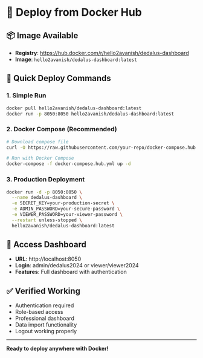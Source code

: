 # 🚀 Deploy from Docker Hub

## 📦 **Image Available**
- **Registry**: https://hub.docker.com/r/hello2avanish/dedalus-dashboard
- **Image**: `hello2avanish/dedalus-dashboard:latest`

## 🎯 **Quick Deploy Commands**

### **1. Simple Run**
```bash
docker pull hello2avanish/dedalus-dashboard:latest
docker run -p 8050:8050 hello2avanish/dedalus-dashboard:latest
```

### **2. Docker Compose (Recommended)**
```bash
# Download compose file
curl -O https://raw.githubusercontent.com/your-repo/docker-compose.hub.yml

# Run with Docker Compose
docker-compose -f docker-compose.hub.yml up -d
```

### **3. Production Deployment**
```bash
docker run -d -p 8050:8050 \
  --name dedalus-dashboard \
  -e SECRET_KEY=your-production-secret \
  -e ADMIN_PASSWORD=your-secure-password \
  -e VIEWER_PASSWORD=your-viewer-password \
  --restart unless-stopped \
  hello2avanish/dedalus-dashboard:latest
```

## 🔐 **Access Dashboard**
- **URL**: http://localhost:8050
- **Login**: admin/dedalus2024 or viewer/viewer2024
- **Features**: Full dashboard with authentication

## ✅ **Verified Working**
- Authentication required
- Role-based access
- Professional dashboard
- Data import functionality
- Logout working properly

---
**Ready to deploy anywhere with Docker!**

